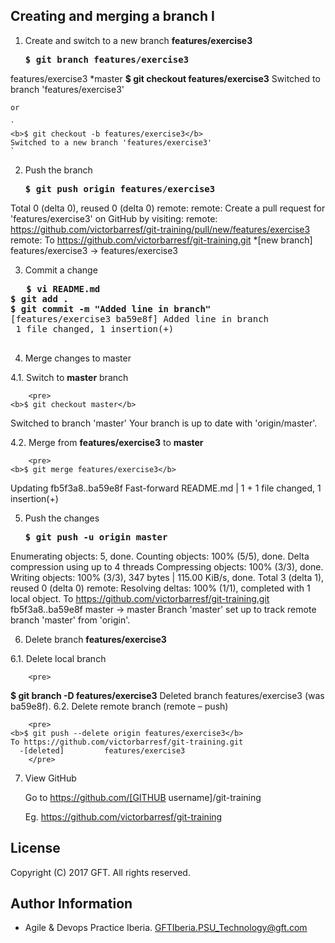 ## Creating and merging a branch I


 

1.  Create and switch to a new branch **features/exercise3** 

    <pre>
    <b>$ git branch features/exercise3</b>
   features/exercise3 *master
    <b>$ git checkout features/exercise3</b>
   Switched to branch 'features/exercise3'
    </pre>
    
    or
    
    `
    <b>$ git checkout -b features/exercise3</b>
    Switched to a new branch 'features/exercise3'
    `
 
 

2.  Push the branch  
    <pre>
    <b>$ git push origin features/exercise3</b>
 Total 0 (delta 0), reused 0 (delta 0)
remote:
remote: Create a pull request for 'features/exercise3' on GitHub by visiting:
remote:      https://github.com/victorbarresf/git-training/pull/new/features/exercise3
remote:
To https://github.com/victorbarresf/git-training.git
 *[new branch]      features/exercise3 -> features/exercise3
    </pre>

 3. Commit a change  
   <pre>
   <b>$ vi README.md</b>
<b>$ git add .</b>
<b>$ git commit -m "Added line in branch"</b>
[features/exercise3 ba59e8f] Added line in branch
 1 file changed, 1 insertion(+)
   </pre>

 4. Merge changes to master
 
   4.1. Switch to **master** branch  
   
        <pre>
    <b>$ git checkout master</b>
Switched to branch 'master'
Your branch is up to date with 'origin/master'.
        </pre>

   4.2. Merge from **features/exercise3** to **master**  
    
        <pre>
    <b>$ git merge features/exercise3</b>
Updating fb5f3a8..ba59e8f
Fast-forward
 README.md | 1 +
 1 file changed, 1 insertion(+)
        </pre>
    
 5. Push the changes  
    <pre>
    <b>$ git push -u origin master</b>
Enumerating objects: 5, done.
Counting objects: 100% (5/5), done.
Delta compression using up to 4 threads
Compressing objects: 100% (3/3), done.
Writing objects: 100% (3/3), 347 bytes | 115.00 KiB/s, done.
Total 3 (delta 1), reused 0 (delta 0)
remote: Resolving deltas: 100% (1/1), completed with 1 local object.
To https://github.com/victorbarresf/git-training.git
   fb5f3a8..ba59e8f  master -> master
Branch 'master' set up to track remote branch 'master' from 'origin'.
    </pre>

 6. Delete branch **features/exercise3**
 
   6.1. Delete local branch    

        <pre>
   <b>$ git branch -D features/exercise3</b>
	Deleted branch features/exercise3 (was ba59e8f).
        </pre>
   6.2. Delete remote branch (remote – push) 

        <pre>
    <b>$ git push --delete origin features/exercise3</b>
	To https://github.com/victorbarresf/git-training.git
	  -[deleted]         features/exercise3
        </pre>
        
 7. View GitHub  

    Go to https://github.com/[GITHUB username]/git-training

    Eg. https://github.com/victorbarresf/git-training


## License
Copyright (C) 2017 GFT. All rights reserved.

## Author Information
* Agile & Devops Practice Iberia. GFTIberia.PSU_Technology@gft.com
